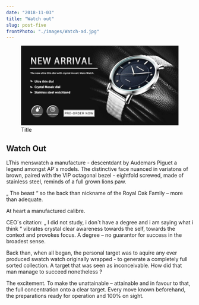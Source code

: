 ```yaml
---
date: "2018-11-03"
title: "Watch out"
slug: post-five
frontPhoto: "./images/Watch-ad.jpg"
---
```


<!-- markdownlint-disable MD033 -->

<figure class="figure">
    <img src="./images/Watch-ad.jpg" alt="Title"/>
    <figcaption class="figure__caption">Title</figcaption>
</figure>

## Watch Out

LThis menswatch a manufacture - descentdant by Audemars Piguet a legend amongst AP´s models. The distinctive face nuanced in variatons of brown, paired with the VIP octagonal bezel - eightfold screwed, made of stainless steel, reminds of a full grown lions paw.

„ The beast “ so the back than nickname of the Royal Oak Family – more than adequate.

At heart a manufactured calibre.

CEO´s citation: „ I did not study, i don´t have a degree and i am saying what i think “ vibrates crystal clear awareness towards the self, towards the context and provokes focus. A degree – no guarantor for success in the broadest sense.

Back than, when all began, the personal target was to aquire any ever produced swatch watch originally wrapped - to generate a completely full sorted collection. A target that was seen as inconceivable. How did that man manage to succeed nonetheless ?

The excitement. To make the unattainable – attainable and in favour to that, the full concentration onto a clear target. Every move known beforehand, the preparations ready for operation and 100% on sight.